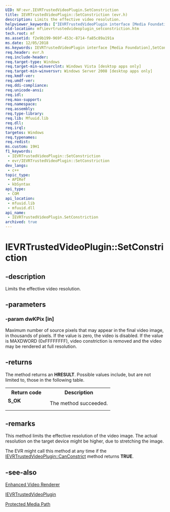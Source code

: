 ```yaml
---
UID: NF:evr.IEVRTrustedVideoPlugin.SetConstriction
title: IEVRTrustedVideoPlugin::SetConstriction (evr.h)
description: Limits the effective video resolution.
helpviewer_keywords: ["IEVRTrustedVideoPlugin interface [Media Foundation]","SetConstriction method","IEVRTrustedVideoPlugin.SetConstriction","IEVRTrustedVideoPlugin::SetConstriction","SetConstriction","SetConstriction method [Media Foundation]","SetConstriction method [Media Foundation]","IEVRTrustedVideoPlugin interface","evr/IEVRTrustedVideoPlugin::SetConstriction","f2e9b199-969f-453c-8714-fa85c89a191a","mf.ievrtrustedvideoplugin_setconstriction"]
old-location: mf\ievrtrustedvideoplugin_setconstriction.htm
tech.root: mf
ms.assetid: f2e9b199-969f-453c-8714-fa85c89a191a
ms.date: 12/05/2018
ms.keywords: IEVRTrustedVideoPlugin interface [Media Foundation],SetConstriction method, IEVRTrustedVideoPlugin.SetConstriction, IEVRTrustedVideoPlugin::SetConstriction, SetConstriction, SetConstriction method [Media Foundation], SetConstriction method [Media Foundation],IEVRTrustedVideoPlugin interface, evr/IEVRTrustedVideoPlugin::SetConstriction, f2e9b199-969f-453c-8714-fa85c89a191a, mf.ievrtrustedvideoplugin_setconstriction
req.header: evr.h
req.include-header: 
req.target-type: Windows
req.target-min-winverclnt: Windows Vista [desktop apps only]
req.target-min-winversvr: Windows Server 2008 [desktop apps only]
req.kmdf-ver: 
req.umdf-ver: 
req.ddi-compliance: 
req.unicode-ansi: 
req.idl: 
req.max-support: 
req.namespace: 
req.assembly: 
req.type-library: 
req.lib: Mfuuid.lib
req.dll: 
req.irql: 
targetos: Windows
req.typenames: 
req.redist: 
ms.custom: 19H1
f1_keywords:
 - IEVRTrustedVideoPlugin::SetConstriction
 - evr/IEVRTrustedVideoPlugin::SetConstriction
dev_langs:
 - c++
topic_type:
 - APIRef
 - kbSyntax
api_type:
 - COM
api_location:
 - mfuuid.lib
 - mfuuid.dll
api_name:
 - IEVRTrustedVideoPlugin.SetConstriction
archived: true
---
```


# IEVRTrustedVideoPlugin::SetConstriction


## -description

Limits the effective video resolution.

## -parameters

### -param dwKPix [in]

Maximum number of source pixels that may appear in the final video image, in thousands of pixels. If the value is zero, the video is disabled. If the value is MAXDWORD (0xFFFFFFFF), video constriction is removed and the video may be rendered at full resolution.

## -returns

The method returns an <b>HRESULT</b>. Possible values include, but are not limited to, those in the following table.

<table>
<tr>
<th>Return code</th>
<th>Description</th>
</tr>
<tr>
<td width="40%">
<dl>
<dt><b>S_OK</b></dt>
</dl>
</td>
<td width="60%">
The method succeeded.

</td>
</tr>
</table>

## -remarks

This method limits the effective resolution of the video image. The actual resolution on the target device might be higher, due to stretching the image.

The EVR might call this method at any time if the <a href="/windows/desktop/api/evr/nf-evr-ievrtrustedvideoplugin-canconstrict">IEVRTrustedVideoPlugin::CanConstrict</a> method returns <b>TRUE</b>.

## -see-also

<a href="/windows/desktop/medfound/enhanced-video-renderer">Enhanced Video Renderer</a>



<a href="/windows/desktop/api/evr/nn-evr-ievrtrustedvideoplugin">IEVRTrustedVideoPlugin</a>



<a href="/windows/desktop/medfound/protected-media-path">Protected Media Path</a>